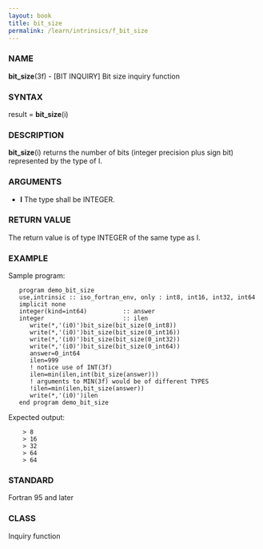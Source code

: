 ```yaml
---
layout: book
title: bit_size
permalink: /learn/intrinsics/f_bit_size
---
```

### NAME

**bit\_size**(3f) - \[BIT INQUIRY\] Bit size inquiry
function

### SYNTAX

result = **bit\_size**(i)

### DESCRIPTION

**bit\_size**(i) returns the number of bits (integer precision plus sign
bit) represented by the type of I.

### ARGUMENTS

  - **I**
    The type shall be INTEGER.

### RETURN VALUE

The return value is of type INTEGER of the same type as I.

### EXAMPLE

Sample program:

```
   program demo_bit_size
   use,intrinsic :: iso_fortran_env, only : int8, int16, int32, int64
   implicit none
   integer(kind=int64)          :: answer
   integer                      :: ilen
      write(*,'(i0)')bit_size(bit_size(0_int8))
      write(*,'(i0)')bit_size(bit_size(0_int16))
      write(*,'(i0)')bit_size(bit_size(0_int32))
      write(*,'(i0)')bit_size(bit_size(0_int64))
      answer=0_int64
      ilen=999
      ! notice use of INT(3f)
      ilen=min(ilen,int(bit_size(answer)))
      ! arguments to MIN(3f) would be of different TYPES
      !ilen=min(ilen,bit_size(answer))
      write(*,'(i0)')ilen
   end program demo_bit_size
```

Expected output:

```
    > 8
    > 16
    > 32
    > 64
    > 64
```

### STANDARD

Fortran 95 and later

### CLASS

Inquiry function
